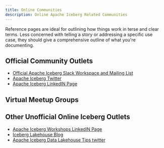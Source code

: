 ```yaml
---
title: Online Communities
description: Online Apache Iceberg Related Communities
---
```


Reference pages are ideal for outlining how things work in terse and clear terms.
Less concerned with telling a story or addressing a specific use case, they should give a comprehensive outline of what you're documenting.

## Official Community Outlets

- [Official Apache Iceberg Slack Workspace and Mailing List](https://iceberg.apache.org/community/)
- [Apache Iceberg Twitter](https://x.com/apacheiceberg?lang=en)
- [Apache Iceberg LinkedIN Page]()

## Virtual Meetup Groups

## Other Unofficial Online Iceberg Outlets
- [Apache Iceberg Workshops LinkedIN Page](https://www.linkedin.com/company/93113913/admin/feed/posts/)
- [Iceberg Lakehouse Blog](https://blog.iceberglakehouse.com)
- [Apache Iceberg Data Lakehouse Tips twitter](https://twitter.com/icebergdatalake)
